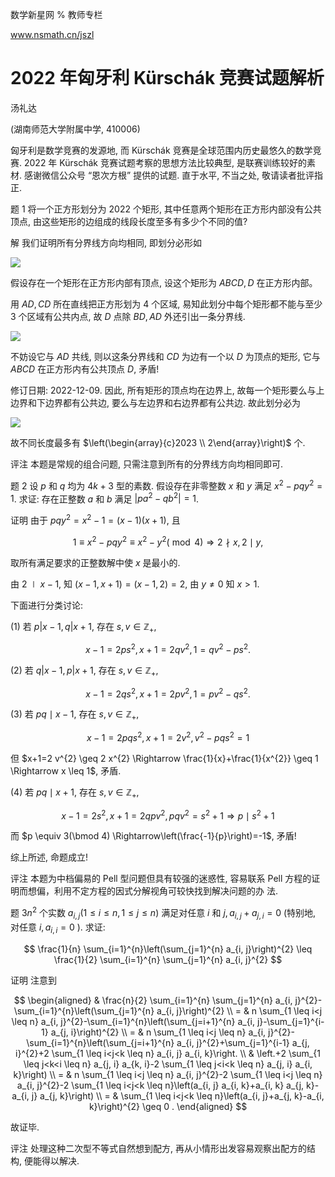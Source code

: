 数学新星网 $\%$ 教师专栏

www.nsmath.cn/jszl

# 2022 年匈牙利 Kürschák 竞赛试题解析 

汤礼达

(湖南师范大学附属中学, 410006)

匈牙利是数学竞赛的发源地, 而 Kürschák 竞赛是全球范围内历史最悠久的数学竞赛. 2022 年 Kürschák 竞赛试题考察的思想方法比较典型, 是联赛训练较好的素材. 感谢微信公众号 “恩次方根” 提供的试题. 直于水平, 不当之处, 敬请读者批评指正.

题 1 将一个正方形划分为 2022 个矩形, 其中任意两个矩形在正方形内部没有公共顶点, 由这些矩形的边组成的线段长度至多有多少个不同的值?

解 我们证明所有分界线方向均相同, 即划分必形如

![](https://cdn.mathpix.com/cropped/2024_02_26_6bfe1ec80d291c995f50g-1.jpg?height=180&width=349&top_left_y=1526&top_left_x=859)

假设存在一个矩形在正方形内部有顶点, 设这个矩形为 $A B C D, D$ 在正方形内部。

用 $A D, C D$ 所在直线把正方形划为 4 个区域, 易知此划分中每个矩形都不能与至少 3 个区域有公共内点, 故 $D$ 点除 $B D, A D$ 外还引出一条分界线.

![](https://cdn.mathpix.com/cropped/2024_02_26_6bfe1ec80d291c995f50g-1.jpg?height=288&width=340&top_left_y=2083&top_left_x=869)

不妨设它与 $A D$ 共线, 则以这条分界线和 $C D$ 为边有一个以 $D$ 为顶点的矩形, 它与 $A B C D$ 在正方形内有公共顶点 $D$, 矛盾!

修订日期: 2022-12-09.
因此, 所有矩形的顶点均在边界上, 故每一个矩形要么与上边界和下边界都有公共边, 要么与左边界和右边界都有公共边. 故此划分必为

![](https://cdn.mathpix.com/cropped/2024_02_26_6bfe1ec80d291c995f50g-2.jpg?height=183&width=351&top_left_y=385&top_left_x=858)

故不同长度最多有 $\left(\begin{array}{c}2023 \\ 2\end{array}\right)$ 个.

评注 本题是常规的组合问题, 只需注意到所有的分界线方向均相同即可.

题 2 设 $p$ 和 $q$ 均为 $4 k+3$ 型的素数. 假设存在非零整数 $x$ 和 $y$ 满足 $x^{2}-p q y^{2}=1$. 求证: 存在正整数 $a$ 和 $b$ 满足 $\left|p a^{2}-q b^{2}\right|=1$.

证明 由于 $p q y^{2}=x^{2}-1=(x-1)(x+1)$, 且

$$
1 \equiv x^{2}-p q y^{2} \equiv x^{2}-y^{2}(\bmod 4) \Rightarrow 2 \nmid x, 2 \mid y,
$$

取所有满足要求的正整数解中使 $x$ 是最小的.

由 $2 \mid x-1$, 知 $(x-1, x+1)=(x-1,2)=2$, 由 $y \neq 0$ 知 $x>1$.

下面进行分类讨论:

(1) 若 $p|x-1, q| x+1$, 存在 $s, v \in \mathbb{Z}_{+}$,

$$
x-1=2 p s^{2}, x+1=2 q v^{2}, 1=q v^{2}-p s^{2} .
$$

(2) 若 $q|x-1, p| x+1$, 存在 $s, v \in \mathbb{Z}_{+}$,

$$
x-1=2 q s^{2}, x+1=2 p v^{2}, 1=p v^{2}-q s^{2} .
$$

(3) 若 $p q \mid x-1$, 存在 $s, v \in \mathbb{Z}_{+}$,

$$
x-1=2 p q s^{2}, x+1=2 v^{2}, v^{2}-p q s^{2}=1
$$

但 $x+1=2 v^{2} \geq 2 x^{2} \Rightarrow \frac{1}{x}+\frac{1}{x^{2}} \geq 1 \Rightarrow x \leq 1$, 矛盾.

(4) 若 $p q \mid x+1$, 存在 $s, v \in \mathbb{Z}_{+}$,

$$
x-1=2 s^{2}, x+1=2 q p v^{2}, p q v^{2}=s^{2}+1 \Rightarrow p \mid s^{2}+1
$$

而 $p \equiv 3(\bmod 4) \Rightarrow\left(\frac{-1}{p}\right)=-1$, 矛盾!

综上所述, 命题成立!

评注 本题为中档偏易的 Pell 型问题但具有较强的迷惑性, 容易联系 Pell 方程的证明而想偏，利用不定方程的因式分解视角可较快找到解决问题的办
法.

题 $3 n^{2}$ 个实数 $a_{i, j}(1 \leq i \leq n, 1 \leq j \leq n)$ 满足对任意 $i$ 和 $j, a_{i, j}+a_{j, i}=0$ (特别地, 对任意 $i, a_{i, i}=0$ ). 求证:

$$
\frac{1}{n} \sum_{i=1}^{n}\left(\sum_{j=1}^{n} a_{i, j}\right)^{2} \leq \frac{1}{2} \sum_{i=1}^{n} \sum_{j=1}^{n} a_{i, j}^{2}
$$

证明 注意到

$$
\begin{aligned}
& \frac{n}{2} \sum_{i=1}^{n} \sum_{j=1}^{n} a_{i, j}^{2}-\sum_{i=1}^{n}\left(\sum_{j=1}^{n} a_{i, j}\right)^{2} \\
= & n \sum_{1 \leq i<j \leq n} a_{i, j}^{2}-\sum_{i=1}^{n}\left(\sum_{j=i+1}^{n} a_{i, j}-\sum_{j=1}^{i-1} a_{j, i}\right)^{2} \\
= & n \sum_{1 \leq i<j \leq n} a_{i, j}^{2}-\sum_{i=1}^{n}\left(\sum_{j=i+1}^{n} a_{i, j}^{2}+\sum_{j=1}^{i-1} a_{j, i}^{2}+2 \sum_{1 \leq i<j<k \leq n} a_{i, j} a_{i, k}\right. \\
& \left.+2 \sum_{1 \leq j<k<i \leq n} a_{j, i} a_{k, i}-2 \sum_{1 \leq j<i<k \leq n} a_{j, i} a_{i, k}\right) \\
= & n \sum_{1 \leq i<j \leq n} a_{i, j}^{2}-2 \sum_{1 \leq i<j \leq n} a_{i, j}^{2}-2 \sum_{1 \leq i<j<k \leq n}\left(a_{i, j} a_{i, k}+a_{i, k} a_{j, k}-a_{i, j} a_{j, k}\right) \\
= & \sum_{1 \leq i<j<k \leq n}\left(a_{i, j}+a_{j, k}-a_{i, k}\right)^{2} \geq 0 .
\end{aligned}
$$

故证毕.

评注 处理这种二次型不等式自然想到配方, 再从小情形出发容易观察出配方的结构, 便能得以解决.

